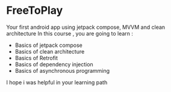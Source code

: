 # FreeToPlay
Your first android app using jetpack compose, MVVM and clean architecture 
In this course , you are going to learn :
- Basics of jetpack compose
- Basics of clean architecture
- Basics of Retrofit 
- Basics of dependency injection
- Basics of asynchronous programming 

I hope i was helpful in your learning path
